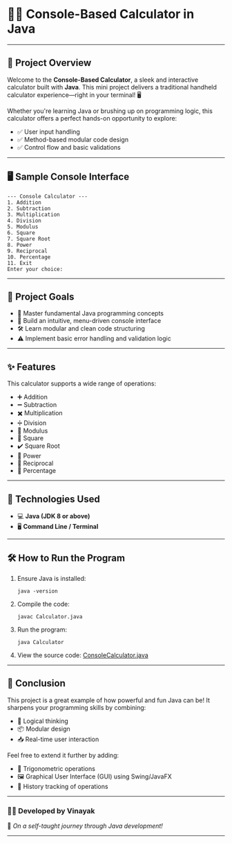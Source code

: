 # 🔢✨ Console-Based Calculator in Java

---

## 🚀 Project Overview

Welcome to the **Console-Based Calculator**, a sleek and interactive calculator built with **Java**. This mini project delivers a traditional handheld calculator experience—right in your terminal! 🖥️

Whether you're learning Java or brushing up on programming logic, this calculator offers a perfect hands-on opportunity to explore:

- ✅ User input handling
- ✅ Method-based modular code design
- ✅ Control flow and basic validations

---

## 🖥️ Sample Console Interface

```
--- Console Calculator ---
1. Addition
2. Subtraction
3. Multiplication
4. Division
5. Modulus
6. Square
7. Square Root
8. Power
9. Reciprocal
10. Percentage
11. Exit
Enter your choice:
```

---

## 🎯 Project Goals

- 🧠 Master fundamental Java programming concepts  
- 🧩 Build an intuitive, menu-driven console interface  
- 🛠️ Learn modular and clean code structuring  
- ⚠️ Implement basic error handling and validation logic  

---

## ✨ Features

This calculator supports a wide range of operations:

- ➕ Addition  
- ➖ Subtraction  
- ✖️ Multiplication  
- ➗ Division  
- 🧮 Modulus  
- 🔲 Square  
- ✔️ Square Root  
- 🔼 Power  
- 🔁 Reciprocal  
- 🎯 Percentage

---

## 🧰 Technologies Used

- 💻 **Java (JDK 8 or above)**  
- 🖥️ **Command Line / Terminal**

---

## 🛠️ How to Run the Program

1. Ensure Java is installed:  
   ```
   java -version
   ```

2. Compile the code:  
   ```
   javac Calculator.java
   ```

3. Run the program:  
   ```
   java Calculator
   ```

4. View the source code:
   [ConsoleCalculator.java](https://github.com/vinayakmishra4/Mini-Project-Console-Based-Calculator/blob/main/ConsoleCalculator.java)

---

## 📝 Conclusion

This project is a great example of how powerful and fun Java can be! It sharpens your programming skills by combining:

- 🔄 Logical thinking
- 📦 Modular design
- 📥 Real-time user interaction

Feel free to extend it further by adding:

- 📐 Trigonometric operations  
- 🖼️ Graphical User Interface (GUI) using Swing/JavaFX  
- 📜 History tracking of operations  

---

### 👨‍💻 Developed by **Vinayak**  
📘 *On a self-taught journey through Java development!*

---